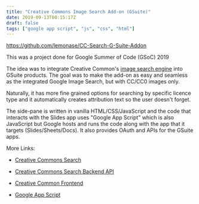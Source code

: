 ```yaml
---
title: "Creative Commons Image Search Add-on (GSuite)"
date: 2019-09-13T00:15:17Z
draft: false
tags: ["google app script", "js", "css", "html"]
---
```


<https://github.com/lemonase/CC-Search-G-Suite-Addon>

This was a project done for Google Summer of Code (GSoC) 2019

The idea was to integrate Creative Common's [image search engine](https://search.creativecommons.org/)
into GSuite products.
The goal was to make the add-on as easy and seamless as the
integrated Google Image Search, but with CC/CC0 images only.

Naturally, it has more fine grained options for searching by specific licence
type and it automatically creates attribution text so the user doesn't forget.

The side-pane is written in vanilla HTML/CSS/JavaScript and the code that
interacts with the Slides app uses "Google App Script" which is also JavaScript
but Google hosts and runs the code along with the app that it targets
(Slides/Sheets/Docs). It also provides OAuth and APIs for the GSuite apps.

More Links:

- [Creative Commons Search](https://search.creativecommons.org/)
- [Creative Commons Search Backend API](https://github.com/creativecommons/cccatalog-api)
- [Creative Common Frontend](https://github.com/creativecommons/cccatalog-frontend)

- [Google App Script](https://developers.google.com/apps-script/)
